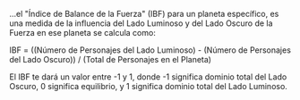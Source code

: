 ...el "Índice de Balance de la Fuerza" (IBF) para un planeta específico, es una medida de la
influencia del Lado Luminoso y del Lado Oscuro de la Fuerza en ese planeta se calcula como:

IBF = ((Número de Personajes del Lado Luminoso) - (Número de Personajes del Lado Oscuro)) /
       (Total de Personajes en el Planeta)

El IBF te dará un valor entre -1 y 1, donde -1 significa dominio total del Lado Oscuro, 0 significa equilibrio, y
1 significa dominio total del Lado Luminoso.